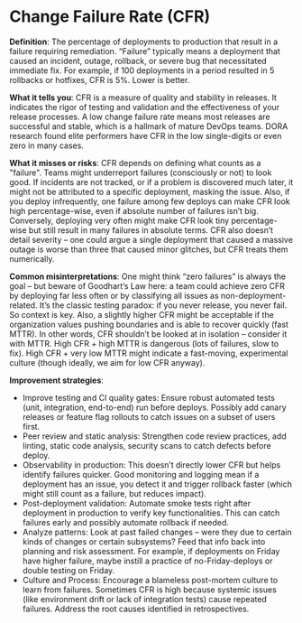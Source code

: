# Change Failure Rate (CFR)

**Definition**: The percentage of deployments to production that result in a failure requiring remediation. “Failure” typically means a deployment that caused an incident, outage, rollback, or severe bug that necessitated immediate fix. For example, if 100 deployments in a period resulted in 5 rollbacks or hotfixes, CFR is 5%. Lower is better. 

**What it tells you**: CFR is a measure of quality and stability in releases. It indicates the rigor of testing and validation and the effectiveness of your release processes. A low change failure rate means most releases are successful and stable, which is a hallmark of mature DevOps teams. DORA research found elite performers have CFR in the low single-digits or even zero in many cases. 

**What it misses or risks**: CFR depends on defining what counts as a "failure". Teams might underreport failures (consciously or not) to look good. If incidents are not tracked, or if a problem is discovered much later, it might not be attributed to a specific deployment, masking the issue. Also, if you deploy infrequently, one failure among few deploys can make CFR look high percentage-wise, even if absolute number of failures isn’t big. Conversely, deploying very often might make CFR look tiny percentage-wise but still result in many failures in absolute terms. CFR also doesn’t detail severity – one could argue a single deployment that caused a massive outage is worse than three that caused minor glitches, but CFR treats them numerically. 

**Common misinterpretations**: One might think “zero failures” is always the goal – but beware of Goodhart’s Law here: a team could achieve zero CFR by deploying far less often or by classifying all issues as non-deployment-related. It’s the classic testing paradox: if you never release, you never fail. So context is key. Also, a slightly higher CFR might be acceptable if the organization values pushing boundaries and is able to recover quickly (fast MTTR). In other words, CFR shouldn’t be looked at in isolation – consider it with MTTR. High CFR + high MTTR is dangerous (lots of failures, slow to fix). High CFR + very low MTTR might indicate a fast-moving, experimental culture (though ideally, we aim for low CFR anyway). 

**Improvement strategies**:
- Improve testing and CI quality gates: Ensure robust automated tests (unit, integration, end-to-end) run before deploys. Possibly add canary releases or feature flag rollouts to catch issues on a subset of users first.
- Peer review and static analysis: Strengthen code review practices, add linting, static code analysis, security scans to catch defects before deploy.
- Observability in production: This doesn’t directly lower CFR but helps identify failures quicker. Good monitoring and logging mean if a deployment has an issue, you detect it and trigger rollback faster (which might still count as a failure, but reduces impact).
- Post-deployment validation: Automate smoke tests right after deployment in production to verify key functionalities. This can catch failures early and possibly automate rollback if needed.
- Analyze patterns: Look at past failed changes – were they due to certain kinds of changes or certain subsystems? Feed that info back into planning and risk assessment. For example, if deployments on Friday have higher failure, maybe instill a practice of no-Friday-deploys or double testing on Friday.
- Culture and Process: Encourage a blameless post-mortem culture to learn from failures. Sometimes CFR is high because systemic issues (like environment drift or lack of integration tests) cause repeated failures. Address the root causes identified in retrospectives.